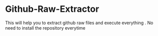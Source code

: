# Github-Raw-Extractor
This will help you to extract github raw files and execute everything . No need to install the repository everytime
